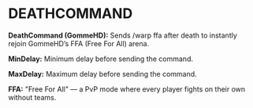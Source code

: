 # DEATHCOMMAND
**DeathCommand (GommeHD):**
 Sends /warp ffa after death to instantly rejoin GommeHD’s FFA (Free For All) arena.

**MinDelay:**
 Minimum delay before sending the command.

**MaxDelay:**
Maximum delay before sending the command.

**FFA:**
"Free For All" — a PvP mode where every player fights on their own without teams.